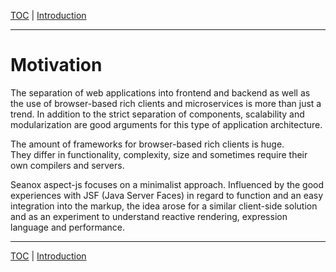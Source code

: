 [TOC](README.md) | [Introduction](introduction.md)
- - -

# Motivation

The separation of web applications into frontend and backend as well as the use
of browser-based rich clients and microservices is more than just a trend. In
addition to the strict separation of components, scalability and modularization
are good arguments for this type of application architecture.

The amount of frameworks for browser-based rich clients is huge.  
They differ in functionality, complexity, size and sometimes require their own
compilers and servers.

Seanox aspect-js focuses on a minimalist approach. Influenced by the good
experiences with JSF (Java Server Faces) in regard to function and an easy
integration into the markup, the idea arose for a similar client-side solution
and as an experiment to understand reactive rendering, expression language and
performance.


- - -

[TOC](README.md) | [Introduction](introduction.md)
